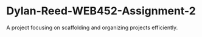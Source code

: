 # Dylan-Reed-WEB452-Assignment-2

A project focusing on scaffolding and organizing projects efficiently.
